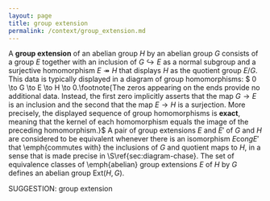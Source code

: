 ```yaml
---
layout: page
title: group extension
permalink: /context/group_extension.md
---
```

A **group extension** of an abelian group $H$ by an abelian group $G$ consists of a group $E$ together with an inclusion of $G \hookrightarrow E$ as a normal subgroup and a surjective homomorphism $E \twoheadrightarrow H$ that displays $H$ as the quotient group $E/G$. This data is typically displayed in a diagram of group homomorphisms:
$ 0 \to G \to E \to H \to 0.\footnote{The zeros appearing on the ends provide no additional data. Instead, the first zero implicitly asserts that the map $G \to E$ is an inclusion and the second that the map $E \to H$ is a surjection. More precisely, the displayed sequence of group homomorphisms is **exact**, meaning that the kernel of each homomorphism equals the image of the preceding homomorphism.}$
A pair of group extensions $E$ and $E'$ of $G$ and $H$ are considered to be equivalent whenever there is an isomorphism $E \mathrm{co}ng E'$ that \emph{commutes with} the inclusions of $G$ and quotient maps to $H$, in a sense that is made precise in \S\ref{sec:diagram-chase}. The set of equivalence classes of \emph{abelian} group extensions $E$ of $H$ by $G$ defines an abelian group $\mathrm{Ext}(H,G)$.

SUGGESTION: group extension